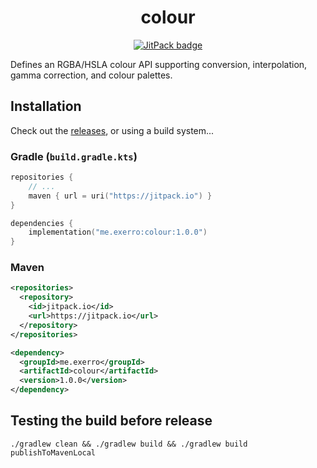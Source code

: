 <h1 align="center">
  colour
</h1>

<p align="center">
  <a href="https://jitpack.io/#exerro/colour"><img src="https://jitpack.io/v/exerro/colour.svg" alt="JitPack badge"/></a>
</p>

Defines an RGBA/HSLA colour API supporting conversion, interpolation, gamma
correction, and colour palettes.

## Installation

Check out the [releases](https://github.com/exerro/colour/releases), or
using a build system...

### Gradle (`build.gradle.kts`)

```kotlin
repositories {
    // ...
    maven { url = uri("https://jitpack.io") }
}

dependencies {
    implementation("me.exerro:colour:1.0.0")
}
```

### Maven

```xml
<repositories>
  <repository>
    <id>jitpack.io</id>
    <url>https://jitpack.io</url>
  </repository>
</repositories>

<dependency>
  <groupId>me.exerro</groupId>
  <artifactId>colour</artifactId>
  <version>1.0.0</version>
</dependency>
```

## Testing the build before release

    ./gradlew clean && ./gradlew build && ./gradlew build publishToMavenLocal
